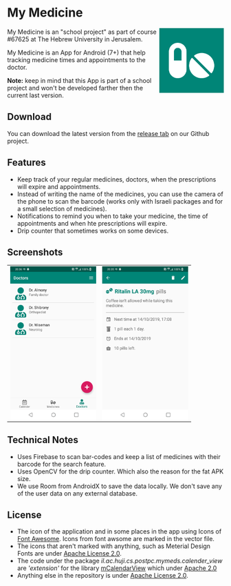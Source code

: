 # My Medicine

<img src="graphics/market_logo.png" width="150" align="right" />

My Medicine is an "school project" as part of course #67625 at The Hebrew University in Jerusalem.
 
My Medicine is an App for Android (7+) that help tracking medicine times and appointments to the doctor.

**Note:** keep in mind that this App is part of a school project and won't be developed farther then the current last version. 

## Download

You can download the latest version from the [release tab](https://github.com/OmryRo/my_med/releases) on our Github project.

## Features

* Keep track of your regular medicines, doctors, when the prescriptions will expire and appointments.
* Instead of writing the name of the medicines, you can use the camera of the phone to scan the barcode (works only with Israeli packages and for a small selection of medicines).
* Notifications to remind you when to take your medicine, the time of appointments and when hte prescriptions will expire.
* Drip counter that sometimes works on some devices.

## Screenshots

<table><tr><td><img src="graphics/screenshot_1.png" width="200" align="left" /></td><td><img src="graphics/screenshot_2.png" width="200" align="left" /></td></tr></table>

## Technical Notes

* Uses Firebase to scan bar-codes and keep a list of medicines with their barcode for the search feature.
* Uses OpenCV for the drip counter. Which also the reason for the fat APK size.
* We use Room from AndroidX to save the data locally. We don't save any of the user data on any external database.

## License

* The icon of the application and in some places in the app using Icons of [Font Awesome](https://fontawesome.com/license/free). Icons from font awsome are marked in the vector file.
* The icons that aren't marked with anything, such as Meterial Design Fonts are under [Apache License 2.0](https://www.apache.org/licenses/LICENSE-2.0.html).
* The code under the package *il.ac.huji.cs.postpc.mymeds.calender_view* are *'extension'* for the library [mCalendarView](https://github.com/SpongeBobSun/mCalendarView) which under [Apache 2.0](https://github.com/SpongeBobSun/mCalendarView/blob/master/LICENSE)
* Anything else in the repository is under [Apache License 2.0](https://www.apache.org/licenses/LICENSE-2.0.html).